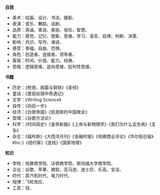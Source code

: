 **自我**
* 美术：绘画、设计、书法、摄影、
* 表演：音乐、舞蹈、话剧、
* 品质：真诚、善良、美丽、信任、智慧、
* 能力：感觉、记忆、想象、思维、学习、语言、自律、判断、决策、
* 影响：共识、写作、演讲、
* 感受：幸福、自由、恐惧、
* 角色：创造者、连接者、领导者、
* 客观：时间、价值、能力、经典、
* 思维：逻辑思维、逆向思维、批判性思维、

**书籍**
* 历史：《枪炮、病菌与钢铁》《圣经》
* 童话：《爱丽丝镜中奇遇记》
* 文学：《Writing Science》 
* 自传：《向前一步》
* 经济：《白银帝国》《凯恩斯的中国聚会》
* 管理：《谷歌方法论》
* 科学：《时间简史》《皇帝新脑》《上帝与新物理学》《我们为什么会生病》《复杂》
* 杂志：《福布斯》《大西洋月刊》《金融时报》《哈佛商业评论》《华尔街日报》《Inc.》《纽约客》《连线》《国家地理》

**知识**
* 学校：哈佛商学院、沃顿商学院、斯坦福大学商学院、
* 企业：谷歌、苹果、微软、亚马逊、迪士尼、乐高、宝洁、
* 时代：蒸汽机时代、电力时代、
* 规律：飞轮效应、
* 工具：钱、
